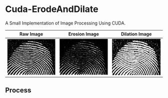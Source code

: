 # Cuda-ErodeAndDilate
A Small Implementation of Image Processing Using CUDA.  

| Raw Image | Erosion Image | Dilation Image |
|:---------:|:-------------:|:--------------:|
| ![Raw Image](images/finger.jpg) | ![Erosion Image](images/Erosion.jpg) | ![Dilation Image](images/Dilation.jpg) |

## Process

